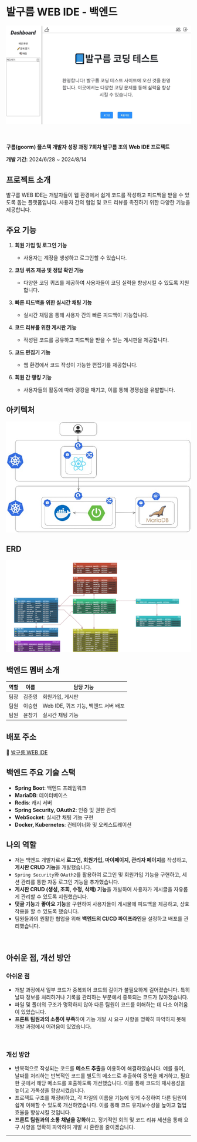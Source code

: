 # 발구름 WEB IDE - 백엔드
![banner](/image/발구름.jpg)
<br><br><br>


**구름(goorm) 풀스택 개발자 성장 과정 7회차 발구름 조의 Web IDE 프로젝트**

**개발 기간**: 2024/6/28 ~ 2024/8/14

## 프로젝트 소개

발구름 WEB IDE는 개발자들이 웹 환경에서 쉽게 코드를 작성하고 피드백을 받을 수 있도록 돕는 플랫폼입니다. 사용자 간의 협업 및 코드 리뷰를 촉진하기 위한 다양한 기능을 제공합니다.

## 주요 기능

1. **회원 가입 및 로그인 기능**
   - 사용자는 계정을 생성하고 로그인할 수 있습니다.

2. **코딩 퀴즈 제공 및 정답 확인 기능**
   - 다양한 코딩 퀴즈를 제공하여 사용자들이 코딩 실력을 향상시킬 수 있도록 지원합니다.

3. **빠른 피드백을 위한 실시간 채팅 기능**
   - 실시간 채팅을 통해 사용자 간의 빠른 피드백이 가능합니다.

4. **코드 리뷰를 위한 게시판 기능**
   - 작성된 코드를 공유하고 피드백을 받을 수 있는 게시판을 제공합니다.

5. **코드 편집기 기능**
   - 웹 환경에서 코드 작성이 가능한 편집기를 제공합니다.

6. **회원 간 랭킹 기능**
   - 사용자들의 활동에 따라 랭킹을 매기고, 이를 통해 경쟁심을 유발합니다.

## 아키텍처

![Service Architecture](/image/아키택쳐.jpg) <!-- 아키텍처 이미지를 여기에 추가해주세요. -->

## ERD

![ERD](/image/IDEProject.png) <!-- 데이터베이스 ERD 이미지를 여기에 추가해주세요. -->

## 백엔드 멤버 소개

| 역할          | 이름       | 담당 기능                                                         |
| ------------- | ---------- | ---------------------------------------------------------------- |
| 팀장   | 김준영     | 회원가입, 게시판                                                  |
| 팀원          | 이승현     | Web IDE, 퀴즈 기능, 백엔드 서버 배포                             |
| 팀원          | 윤창기     | 실시간 채팅 기능                                                 |

## 배포 주소

🔗 [발구름 WEB IDE](https://k33d397de87b1a.user-app.krampoline.com/) <!-- 실제 배포된 주소를 여기에 추가해주세요. -->

## 백엔드 주요 기술 스택

- **Spring Boot**: 백엔드 프레임워크
- **MariaDB**: 데이터베이스
- **Redis**: 캐시 서버
- **Spring Security, OAuth2**: 인증 및 권한 관리
- **WebSocket**: 실시간 채팅 기능 구현
- **Docker, Kubernetes**: 컨테이너화 및 오케스트레이션

## 나의 역할

- 저는 백엔드 개발자로서 **로그인, 회원가입, 마이페이지, 관리자 페이지**를 작성하고, **게시판 CRUD 기능**을 개발했습니다.
- `Spring Security`와 `OAuth2`를 활용하여 로그인 및 회원가입 기능을 구현하고, 세션 관리를 통한 자동 로그인 기능을 추가했습니다.
- **게시판 CRUD (생성, 조회, 수정, 삭제) 기능**을 개발하여 사용자가 게시글을 자유롭게 관리할 수 있도록 지원했습니다.
- **댓글 기능**과 **좋아요 기능**을 구현하여 사용자들이 게시물에 피드백을 제공하고, 상호작용을 할 수 있도록 했습니다.
- 팀원들과의 원활한 협업을 위해 **백엔드의 CI/CD 파이프라인**을 설정하고 배포를 관리했습니다.

<br>

## 아쉬운 점, 개선 방안

### 아쉬운 점

- 개발 과정에서 일부 코드가 중복되어 코드의 길이가 불필요하게 길어졌습니다. 특히 날짜 정보를 처리하거나 기록을 관리하는 부분에서 중복되는 코드가 많아졌습니다.
- 파일 및 폴더의 구조가 명확하지 않아 다른 팀원이 코드를 이해하는 데 다소 어려움이 있었습니다.
- **프론트 팀원과의 소통이 부족**하여 기능 개발 시 요구 사항을 명확히 파악하지 못해 개발 과정에서 어려움이 있었습니다.

<br>

### 개선 방안

- 반복적으로 작성되는 코드를 **메소드 추출**을 이용하여 해결하였습니다. 예를 들어, 날짜를 처리하는 반복적인 코드를 별도의 메소드로 추출하여 중복을 제거하고, 필요한 곳에서 해당 메소드를 호출하도록 개선했습니다. 이를 통해 코드의 재사용성을 높이고 가독성을 향상시켰습니다.
- 프로젝트 구조를 재정비하고, 각 파일의 이름을 기능에 맞게 수정하여 다른 팀원이 쉽게 이해할 수 있도록 개선하였습니다. 이를 통해 코드 유지보수성을 높이고 협업 효율을 향상시킬 것입니다.
- **프론트 팀원과의 소통 채널을 강화**하고, 정기적인 회의 및 코드 리뷰 세션을 통해 요구 사항을 명확히 파악하여 개발 시 혼란을 줄이겠습니다.


---

